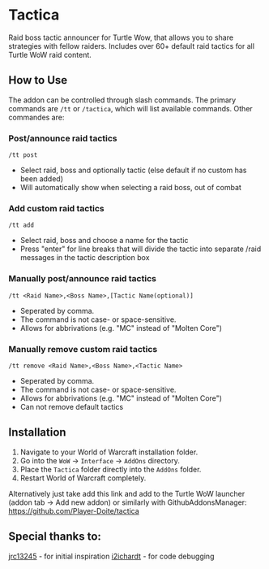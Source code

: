 # Tactica
Raid boss tactic announcer for Turtle Wow, that allows you to share strategies with fellow raiders. Includes over 60+ default raid tactics for all Turtle WoW raid content.

## How to Use
The addon can be controlled through slash commands. The primary commands are `/tt` or `/tactica`, which will list available commands.
Other commandes are:

### Post/announce raid tactics
`/tt post`
-   Select raid, boss and optionally tactic (else default if no custom has been added)
-   Will automatically show when selecting a raid boss, out of combat

### Add custom raid tactics
`/tt add`
-   Select raid, boss and choose a name for the tactic
-   Press "enter" for line breaks that will divide the tactic into separate /raid messages in the tactic description box

### Manually post/announce raid tactics
`/tt <Raid Name>,<Boss Name>,[Tactic Name(optional)]`
-   Seperated by comma.
-   The command is not case- or space-sensitive.
-   Allows for abbrivations (e.g. "MC" instead of "Molten Core")

### Manually remove custom raid tactics
`/tt remove <Raid Name>,<Boss Name>,<Tactic Name>`
-   Seperated by comma.
-   The command is not case- or space-sensitive.
-   Allows for abbrivations (e.g. "MC" instead of "Molten Core")
-   Can not remove default tactics

## Installation
1.  Navigate to your World of Warcraft installation folder.
2.  Go into the `WoW` -> `Interface` -> `AddOns` directory.
3.  Place the `Tactica` folder directly into the `AddOns` folder.
4.  Restart World of Warcraft completely.

Alternatively just take add this link and add to the Turtle WoW launcher (addon tab -> Add new addon) or similarly with GithubAddonsManager: https://github.com/Player-Doite/tactica

## Special thanks to:
[jrc13245](https://github.com/jrc13245/) - for initial inspiration
[i2ichardt](https://github.com/i2ichardt) - for code debugging
